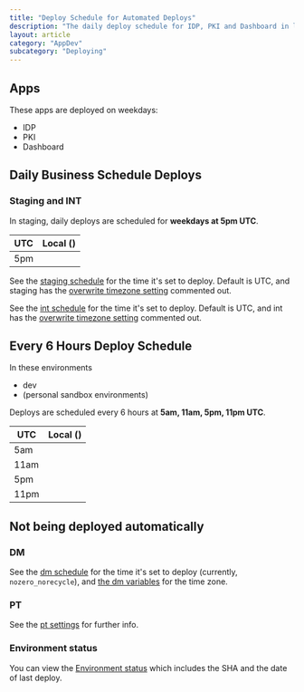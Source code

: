 ```yaml
---
title: "Deploy Schedule for Automated Deploys"
description: "The daily deploy schedule for IDP, PKI and Dashboard in lower environments"
layout: article
category: "AppDev"
subcategory: "Deploying"
---
```


## Apps

These apps are deployed on weekdays:

- IDP
- PKI
- Dashboard

## Daily Business Schedule Deploys

### Staging and INT

In staging, daily deploys are scheduled for **weekdays at 5pm UTC**.

| UTC  | Local (<lg-local-zone-name />) |
|------|--------------------------------|
| 5pm  | <lg-local-time utc="5pm" />    |

See the [staging schedule][staging-specific-timing] for the time it's set to deploy. Default is UTC, and staging has the [overwrite timezone setting][staging-specific-time-zone] commented out.

See the [int schedule][int-specific-timing] for the time it's set to deploy. Default is UTC, and int has the [overwrite timezone setting][int-specific-time-zone] commented out.

[staging-specific-timing]: https://github.com/18F/identity-terraform/blob/main/asg_recycle/schedule.tf#L15-L20
[staging-specific-time-zone]: https://github.com/18F/identity-devops-private/blob/main/vars/staging.tfvars#L4-L5

[int-specific-timing]: https://github.com/18F/identity-terraform/blob/main/asg_recycle/schedule.tf#L15-L20
[int-specific-time-zone]: https://github.com/18F/identity-devops-private/blob/main/vars/int.tfvars#L4-L5

## Every 6 Hours Deploy Schedule

In these environments

- dev
- (personal sandbox environments)

Deploys are scheduled every 6 hours at **5am, 11am, 5pm, 11pm UTC**.

| UTC  | Local (<lg-local-zone-name />) |
|------|--------------------------------|
| 5am  | <lg-local-time utc="5am" />    |
| 11am | <lg-local-time utc="11am" />   |
| 5pm  | <lg-local-time utc="5pm" />    |
| 11pm | <lg-local-time utc="11pm" />   |

## Not being deployed automatically

### DM

See the [dm schedule][dm-specific-timing] for the time it's set to deploy (currently, `nozero_norecycle`), and [the dm variables][dm-specific-time-zone] for the time zone.

[dm-specific-timing]: https://github.com/18F/identity-terraform/blob/main/asg_recycle/schedule.tf#L3-L7
[dm-specific-time-zone]: https://github.com/18F/identity-devops-private/blob/main/vars/dm.tfvars#L4-L5

### PT

See the [pt settings][pt-settings] for further info.

[pt-settings]: https://github.com/18F/identity-devops-private/blob/main/vars/pt.tfvars#L6

### Environment status

You can view the [Environment status](https://dashboard.int.identitysandbox.gov/env) which includes the SHA and the date of last deploy.
